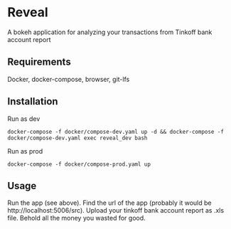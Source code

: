# Reveal

A bokeh application for analyzing your transactions from Tinkoff bank account report

## Requirements
Docker, docker-compose, browser, git-lfs

## Installation
Run as dev
```
docker-compose -f docker/compose-dev.yaml up -d && docker-compose -f docker/compose-dev.yaml exec reveal_dev bash
```
Run as prod
```
docker-compose -f docker/compose-prod.yaml up
```

## Usage

Run the app (see above). Find the url of the app (probably it would be http://localhost:5006/src).
Upload your tinkoff bank account report as .xls file.
Behold all the money you wasted for good.
